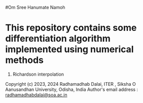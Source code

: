 #Om Sree Hanumate Namoh

# This repository contains some differentiation algorithm implemented using numerical methods
1. Richardson interpolation


Copyright (c) 2023, 2024 Radhamadhab Dalai, ITER , Siksha O Aanusandhan University, 
Odisha, India
Author's email address :  radhamadhabdalai@soa.ac.in

